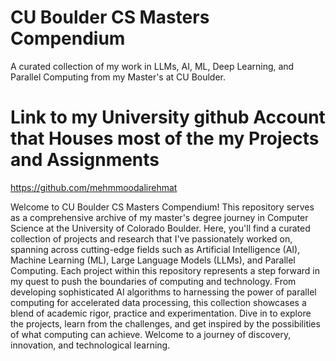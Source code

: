 # CU Boulder CS Masters Compendium
A curated collection of my work in LLMs, AI, ML, Deep Learning, and Parallel Computing from my Master's at CU Boulder.

# Link to my University github Account that Houses most of the my Projects and Assignments
https://github.com/mehmmoodalirehmat

Welcome to CU Boulder CS Masters Compendium!
This repository serves as a comprehensive archive of my master's degree journey in Computer Science at the University of Colorado Boulder. Here, you'll find a curated collection of projects and research that I've passionately worked on, spanning across cutting-edge fields such as Artificial Intelligence (AI), Machine Learning (ML), Large Language Models (LLMs), and Parallel Computing.
Each project within this repository represents a step forward in my quest to push the boundaries of computing and technology. From developing sophisticated AI algorithms to harnessing the power of parallel computing for accelerated data processing, this collection showcases a blend of academic rigor, practice and experimentation.
Dive in to explore the projects, learn from the challenges, and get inspired by the possibilities of what computing can achieve. Welcome to a journey of discovery, innovation, and technological learning.

